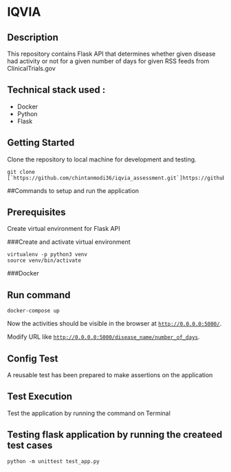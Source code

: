 IQVIA
===================================

Description
-----------------

This repository contains Flask API that determines whether given disease had activity or not for a given number of days for given RSS feeds from ClinicalTrials.gov

Technical stack used :
-----------------
- Docker
- Python
- Flask

Getting Started
-----------------
Clone the repository to local machine for development and testing.
```  
git clone [`https://github.com/chintanmodi36/iqvia_assessment.git`]https://github.com/chintanmodi36/iqvia_assessment.git
```

##Commands to setup and run the application
## Prerequisites
Create virtual environment for Flask API 

###Create and activate virtual environment
```
virtualenv -p python3 venv
source venv/bin/activate
```
###Docker
## Run command
```
docker-compose up
```
Now the activities should be visible in the browser at
[`http://0.0.0.0:5000/`](http://0.0.0.0:5000/).

Modify URL like 
[`http://0.0.0.0:5000/disease_name/number_of_days`](http://0.0.0.0:5000/disease_name/number_of_days/).
   
## Config Test
A reusable test has been prepared to make assertions on the application 
## Test Execution
Test the application by running the command on Terminal 
## Testing flask application by running the createed test cases
```
python -m unittest test_app.py
```
